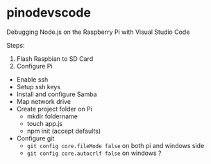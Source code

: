 # pinodevscode
Debugging Node.js on the Raspberry Pi with Visual Studio Code

Steps:

1. Flash Raspbian to SD Card
1. Configure Pi
  - Enable ssh
  - Setup ssh keys
  - Install and configure Samba
  - Map network drive
  - Create project folder on Pi
    - mkdir foldername
    - touch app.js
    - npm init (accept defaults)
  - Configure git
    - `git config core.fileMode false` on both pi and windows side
    - `git config core.autocrlf false` on windows ?
 
